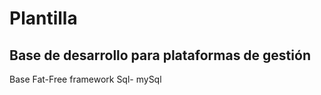 # Plantilla 
## Base de desarrollo para plataformas de gestión 

Base Fat-Free framework
Sql- mySql
